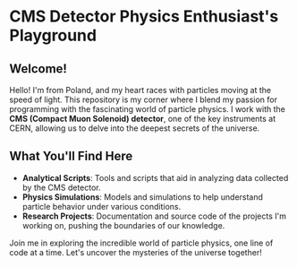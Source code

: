 # **CMS Detector Physics Enthusiast's Playground**

## **Welcome!**

Hello! I'm from Poland, and my heart races with particles moving at the speed of light. This repository is my corner where I blend my passion for programming with the fascinating world of particle physics. I work with the **CMS (Compact Muon Solenoid) detector**, one of the key instruments at CERN, allowing us to delve into the deepest secrets of the universe.

## **What You'll Find Here**

- **Analytical Scripts**: Tools and scripts that aid in analyzing data collected by the CMS detector.
- **Physics Simulations**: Models and simulations to help understand particle behavior under various conditions.
- **Research Projects**: Documentation and source code of the projects I'm working on, pushing the boundaries of our knowledge.

Join me in exploring the incredible world of particle physics, one line of code at a time. Let's uncover the mysteries of the universe together!


